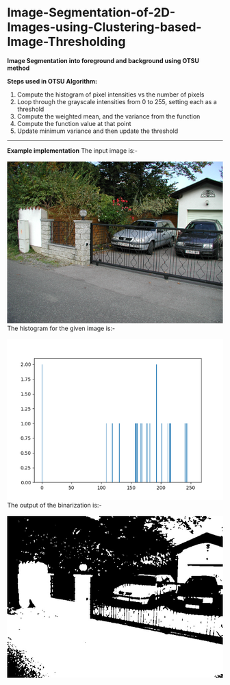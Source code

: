 # Image-Segmentation-of-2D-Images-using-Clustering-based-Image-Thresholding

**Image Segmentation into foreground and background using OTSU method** 


**Steps used in OTSU Algorithm:**
1. Compute the histogram of pixel intensities vs the number of pixels
2. Loop through the grayscale intensities from 0 to 255, setting each as a threshold
3. Compute the weighted mean, and the variance from the function
4. Compute the function value at that point
5. Update minimum variance and then update the threshold

-----------
**Example implementation**
The input image is:-<br/><br/>
![Input Image](/data/cars4.bmp)
<br/>
The histogram for the given image is:-<br/><br/>
![Histogram](/result/cars4_hist.png)
<br/>
The output of the binarization is:-<br/><br/>
![Output](/result/cars4_thresh.jpg)
<br/><br/>
